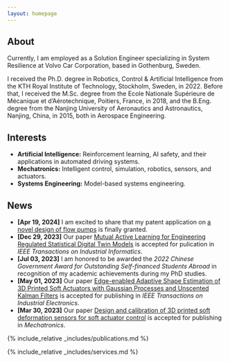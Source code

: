 ```yaml
---
layout: homepage
---
```


## About
Currently, I am employed as a Solution Engineer specializing in System Resilience at Volvo Car Corporation, based in Gothenburg, Sweden.

I received the Ph.D. degree in Robotics, Control & Artificial Intelligence from the KTH Royal Institute of Technology, Stockholm, Sweden, in 2022. Before that, I received the M.Sc. degree from the Ecole Nationale Supérieure de Mécanique et d’Aérotechnique, Poitiers, France, in 2018, and the B.Eng. degree from the Nanjing University of Aeronautics and Astronautics, Nanjing, China, in 2015, both in Aerospace Engineering.

## Interests
- **Artificial Intelligence:** Reinforcement learning, AI safety, and their applications in automated driving systems.
- **Mechatronics:** Intelligent control, simulation, robotics, sensors, and actuators.
- **Systems Engineering:** Model-based systems engineering.


## News
- **[Apr 19, 2024]** I am excited to share that my patent application on [a novel design of flow pumps](https://patentimages.storage.googleapis.com/db/7c/e8/42212fa841705b/CN108252901A.pdf) is finally granted.
- **[Dec 29, 2023]** Our paper [Mutual Active Learning for Engineering Regulated Statistical Digital Twin Models](https://ieeexplore.ieee.org/abstract/document/10376368) is accepted for pulication in *IEEE Transactions on Industrial Informatics*.
- **[Jul 03, 2023]** I am honored to be awarded the *2022 Chinese Government Award for Outstanding Self-financed Students Abroad* in recognition of my academic achievements during my PhD studies.
- **[May 01, 2023]** Our paper [Edge-enabled Adaptive Shape Estimation of 3D Printed Soft Actuators with Gaussian Processes and Unscented Kalman Filters](https://ieeexplore.ieee.org/abstract/document/10113847) is accepted for publishing in *IEEE Transactions on Industrial Electronics*.
- **[Mar 30, 2023]** Our paper [Design and calibration of 3D printed soft deformation sensors for soft actuator control](https://www.sciencedirect.com/science/article/pii/S0957415823000363) is accepted for publishing in *Mechatronics*.

{% include_relative _includes/publications.md %}

{% include_relative _includes/services.md %}
